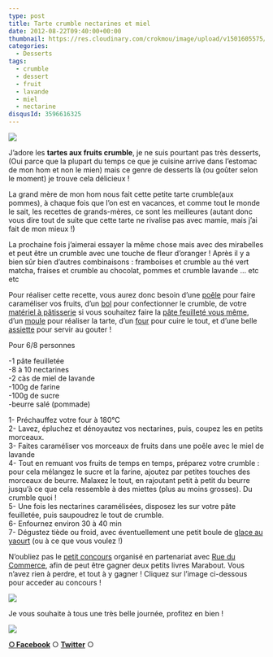 ```yaml
---
type: post
title: Tarte crumble nectarines et miel
date: 2012-08-22T09:40:00+00:00
thumbnail: https://res.cloudinary.com/crokmou/image/upload/v1501605575/20120815_tarte_crumble_nectarine_miel_0010-73x110_yated5.jpg
categories: 
  - Desserts
tags: 
  - crumble
  - dessert
  - fruit
  - lavande
  - miel
  - nectarine
disqusId: 3596616325
---
```


[![](http://3.bp.blogspot.com/-fhhJocbpc30/UDSQbcoEWPI/AAAAAAAADZU/Xdk68ECMycU/s320/20120815_tarte_crumble_nectarine_miel_bann.jpg)](http://3.bp.blogspot.com/-fhhJocbpc30/UDSQbcoEWPI/AAAAAAAADZU/Xdk68ECMycU/s1600/20120815_tarte_crumble_nectarine_miel_bann.jpg)

J’adore les **tartes aux fruits crumble**, je ne suis pourtant pas très desserts, (Oui parce que la plupart du temps ce que je cuisine arrive dans l’estomac de mon hom et non le mien) mais ce genre de desserts là (ou goûter selon le moment) je trouve cela délicieux !

La grand mère de mon hom nous fait cette petite tarte crumble(aux pommes), à chaque fois que l’on est en vacances, et comme tout le monde le sait, les recettes de grands-mères, ce sont les meilleures (autant donc vous dire tout de suite que cette tarte ne rivalise pas avec mamie, mais j’ai fait de mon mieux !)

La prochaine fois j’aimerai essayer la même chose mais avec des mirabelles et peut être un crumble avec une touche de fleur d’oranger ! Après il y a bien sûr bien d’autres combinaisons : framboises et crumble au thé vert matcha, fraises et crumble au chocolat, pommes et crumble lavande … etc etc

Pour réaliser cette recette, vous aurez donc besoin d’une [poêle](http://www.rueducommerce.fr/m/pl/malid:4769951) pour faire caraméliser vos fruits, d’un [bol](http://www.rueducommerce.fr/m/pl/malid:4769881) pour confectionner le crumble, de votre [matériel à pâtisserie](http://www.rueducommerce.fr/m/pl/malid:12468605) si vous souhaitez faire la [pâte feuilleté vous même](http://www.chefnini.com/pate-feuilletee/), d’un [moule](http://www.rueducommerce.fr/m/pl/malid:5325292) pour réaliser la tarte, d’un [four](http://www.rueducommerce.fr/m/pl/malid:9404136) pour cuire le tout, et d’une belle [assiette](http://www.rueducommerce.fr/m/pl/malid:4769879) pour servir au gouter !



Pour 6/8 personnes

-1 pâte feuilletée  
-8 à 10 nectarines  
-2 càs de miel de lavande  
-100g de farine  
-100g de sucre  
-beurre salé (pommade)

1- Préchauffez votre four à 180°C  
2- Lavez, épluchez et dénoyautez vos nectarines, puis, coupez les en petits morceaux.  
3- Faites caraméliser vos morceaux de fruits dans une poêle avec le miel de lavande  
4- Tout en remuant vos fruits de temps en temps, préparez votre crumble : pour cela mélangez le sucre et la farine, ajoutez par petites touches des morceaux de beurre. Malaxez le tout, en rajoutant petit à petit du beurre jusqu’à ce que cela ressemble à des miettes (plus au moins grosses). Du crumble quoi !  
5- Une fois les nectarines caramélisées, disposez les sur votre pâte feuilletée, puis saupoudrez le tout de crumble.  
6- Enfournez environ 30 à 40 min  
7- Dégustez tiède ou froid, avec éventuellement une petit boule de [glace au yaourt](http://www.crokmou.com/2012/03/glace-au-yaourt.html) (ou à ce que vous voulez !)



N’oubliez pas le [petit concours](http://www.crokmou.com/2012/08/concours-tirage-au-sort-pour-feter-la.html) organisé en partenariat avec [Rue du Commerce](http://rueducommerce.fr/), afin de peut être gagner deux petits livres Marabout. Vous n’avez rien à perdre, et tout à y gagner ! Cliquez sur l’image ci-dessous pour acceder au concours !

[![](http://1.bp.blogspot.com/-O4HP4nuUPfc/UCkFCYjUKKI/AAAAAAAADKY/0Cxf4_P5i_w/s320/les+tout+petits+marabout_bann.jpg)](http://www.crokmou.com/2012/08/concours-tirage-au-sort-pour-feter-la.html)

Je vous souhaite à tous une très belle journée, profitez en bien !

[![](http://2.bp.blogspot.com/-bNONg31DXvk/UDSayyHlZAI/AAAAAAAADag/FEiIHPp9x0g/s1600/Keep_Smiling.gif)](http://2.bp.blogspot.com/-bNONg31DXvk/UDSayyHlZAI/AAAAAAAADag/FEiIHPp9x0g/s1600/Keep_Smiling.gif)

[**○<span style="font-size: xx-small; margin: 0px; outline: 0px; padding: 0px;"><span style="font-family: Arial, Helvetica, sans-serif; margin: 0px; outline: 0px; padding: 0px;"> </span></span>Facebook**](https://www.facebook.com/pages/CroKMou/148093255259077) ○ [**Twitter**](https://twitter.com/Crokmou) ○